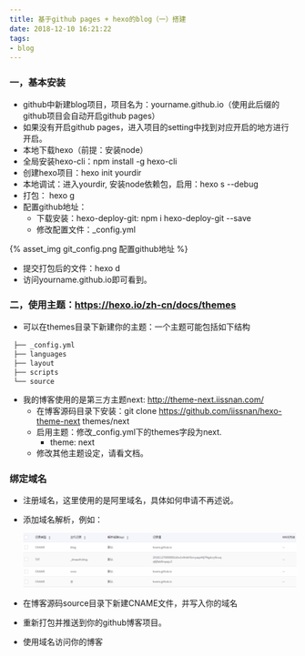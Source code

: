 ```yaml
---
title: 基于github pages + hexo的blog（一）搭建
date: 2018-12-10 16:21:22
tags:
- blog
---
```


### 一，基本安装

+ github中新建blog项目，项目名为：yourname.github.io（使用此后缀的github项目会自动开启github pages）
+ 如果没有开启github pages，进入项目的setting中找到对应开启的地方进行开启。
+ 本地下载hexo（前提：安装node）
+ 全局安装hexo-cli：npm install -g hexo-cli
+ 创建hexo项目：hexo init yourdir
+ 本地调试：进入yourdir, 安装node依赖包，启用：hexo s --debug
+ 打包： hexo g
+ 配置github地址：
    - 下载安装：hexo-deploy-git: npm i hexo-deploy-git --save
    - 修改配置文件：_config.yml

{% asset_img git_config.png 配置github地址 %}

+ 提交打包后的文件：hexo d
+ 访问yourname.github.io即可看到。

### 二，使用主题：https://hexo.io/zh-cn/docs/themes

+ 可以在themes目录下新建你的主题：一个主题可能包括如下结构
```
 ├── _config.yml
 ├── languages
 ├── layout
 ├── scripts
 └── source
```
+ 我的博客使用的是第三方主题next: http://theme-next.iissnan.com/
    + 在博客源码目录下安装：git clone https://github.com/iissnan/hexo-theme-next themes/next
    + 启用主题：修改_config.yml下的themes字段为next.
        - theme: next
    + 修改其他主题设定，请看文档。

### 绑定域名

+ 注册域名，这里使用的是阿里域名，具体如何申请不再述说。

+ 添加域名解析，例如：

  ![阿里域名设置](./2018-12-10-build-blog/ali_host.png)

+ 在博客源码source目录下新建CNAME文件，并写入你的域名
+ 重新打包并推送到你的github博客项目。
+ 使用域名访问你的博客
